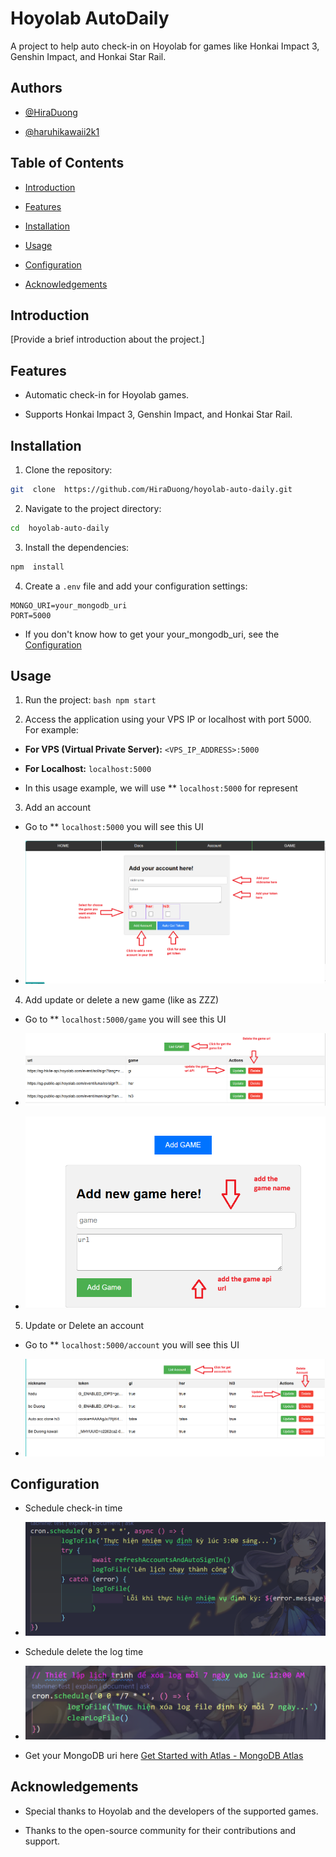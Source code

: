 
# Hoyolab AutoDaily

  

A project to help auto check-in on Hoyolab for games like Honkai Impact 3, Genshin Impact, and Honkai Star Rail.

  

## Authors

  

- [@HiraDuong](https://github.com/HiraDuong)

  

- [@haruhikawaii2k1](https://github.com/haruhikawaii2k1)

  

## Table of Contents

  

- [Introduction](#introduction)

  

- [Features](#features)

  

- [Installation](#installation)

  

- [Usage](#usage)

  

- [Configuration](#configuration)

  

- [Acknowledgements](#acknowledgements)

  

## Introduction

  

[Provide a brief introduction about the project.]

  

## Features

  

- Automatic check-in for Hoyolab games.

  

- Supports Honkai Impact 3, Genshin Impact, and Honkai Star Rail.

  

## Installation

  

1. Clone the repository:

```bash
git  clone  https://github.com/HiraDuong/hoyolab-auto-daily.git
```

2. Navigate to the project directory:
```bash
cd  hoyolab-auto-daily
```

3. Install the dependencies:
```bash
npm  install
```

4. Create a `.env` file and add your configuration settings:

```env
MONGO_URI=your_mongodb_uri
PORT=5000
```

- If you don't know how to get your your_mongodb_uri, see the [Configuration](#configuration)

  

## Usage

  

1. Run the project: `bash npm start`

  

2. Access the application using your VPS IP or localhost with port 5000. For example:

  

-  **For VPS (Virtual Private Server):**  `<VPS_IP_ADDRESS>:5000`

  

-  **For Localhost:**  `localhost:5000`

  

- In this usage example, we will use \*\*  `localhost:5000` for represent

  

3. Add an account

  

- Go to \*\*  `localhost:5000` you will see this UI

  

- ![Add Account](public/usage/home.png)

  

4. Add update or delete a new game (like as ZZZ)

  

- Go to \*\*  `localhost:5000/game` you will see this UI

  

- ![List Game](public/usage/listgame.png)

  

- ![Add Game](public/usage/addgame.png)

  

5. Update or Delete an account

  

- Go to \*\*  `localhost:5000/account` you will see this UI

  

- ![List Game](public/usage/account.png)

  

## Configuration

  

- Schedule check-in time

- ![List Game](public/usage/schedule.png)

- Schedule delete the log time

- ![List Game](public/usage/delete_log_schedule.png)

- Get your MongoDB uri here [Get Started with Atlas - MongoDB Atlas](https://www.mongodb.com/docs/atlas/getting-started/)

  

## Acknowledgements

  

- Special thanks to Hoyolab and the developers of the supported games.

  

- Thanks to the open-source community for their contributions and support.